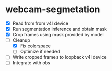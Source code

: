 # webcam-segmetation

- [x] Read from from v4l device
- [x] Run segmentation inference and obtain mask
- [x] Crop frames using mask provided by model 
- [ ] Cleanup
  - [x] Fix colorspace
  - [ ] Optimize if needed
- [ ] Write cropped frames to loopback v4l device
- [ ] Integrate with obs
